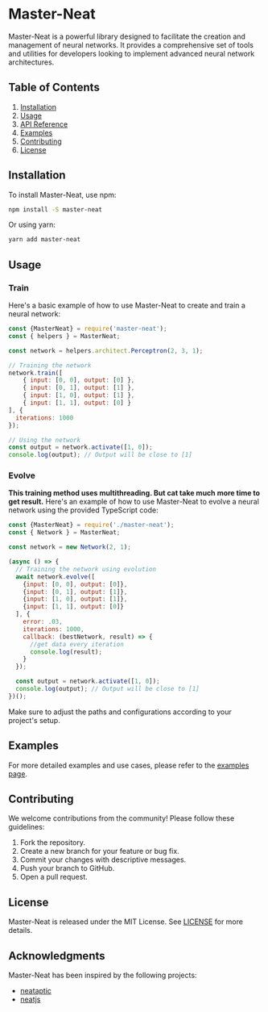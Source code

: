 
# Master-Neat

Master-Neat is a powerful library designed to facilitate the creation and management of neural networks. It provides a comprehensive set of tools and utilities for developers looking to implement advanced neural network architectures.

## Table of Contents

1. [Installation](#installation)
2. [Usage](#usage)
3. [API Reference](#api-reference)
4. [Examples](#examples)
5. [Contributing](#contributing)
6. [License](#license)

## Installation

To install Master-Neat, use npm:

```bash
npm install -S master-neat
```

Or using yarn:

```bash
yarn add master-neat
```

## Usage

### Train

Here's a basic example of how to use Master-Neat to create and train a neural network:

```javascript
const {MasterNeat} = require('master-neat');
const { helpers } = MasterNeat;

const network = helpers.architect.Perceptron(2, 3, 1);

// Training the network
network.train([
    { input: [0, 0], output: [0] },
    { input: [0, 1], output: [1] },
    { input: [1, 0], output: [1] },
    { input: [1, 1], output: [0] }
], {
  iterations: 1000
});

// Using the network
const output = network.activate([1, 0]);
console.log(output); // Output will be close to [1]
```

### Evolve
**This training method uses multithreading. But cat take much more time to get result.**
Here's an example of how to use Master-Neat to evolve a neural network using the provided TypeScript code:

```javascript
const {MasterNeat} = require('./master-neat');
const { Network } = MasterNeat;

const network = new Network(2, 1);

(async () => {
  // Training the network using evolution
  await network.evolve([
    {input: [0, 0], output: [0]},
    {input: [0, 1], output: [1]},
    {input: [1, 0], output: [1]},
    {input: [1, 1], output: [0]}
  ], {
    error: .03,
    iterations: 1000,
    callback: (bestNetwork, result) => {
      //get data every iteration
      console.log(result);
    }
  });

  const output = network.activate([1, 0]);
  console.log(output); // Output will be close to [1]
})();
```

Make sure to adjust the paths and configurations according to your project's setup.

## Examples

For more detailed examples and use cases, please refer to the [examples page](https://insane-jo.github.io/master-neat/examples/index.html).

## Contributing

We welcome contributions from the community! Please follow these guidelines:

1. Fork the repository.
2. Create a new branch for your feature or bug fix.
3. Commit your changes with descriptive messages.
4. Push your branch to GitHub.
5. Open a pull request.

## License

Master-Neat is released under the MIT License. See [LICENSE](LICENSE) for more details.

## Acknowledgments
Master-Neat has been inspired by the following projects:
* [neataptic](https://github.com/wagenaartje/neataptic)
* [neatjs](https://github.com/GabrielTavernini/NeatJS)
